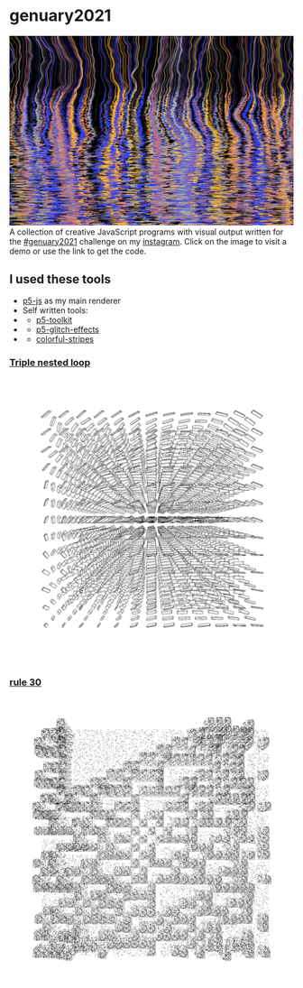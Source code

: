 # genuary2021
![img](images/cover.jpg)
A collection of creative JavaScript programs with visual output written for the [#genuary2021](https://genuary2021.github.io/) challenge on my [instagram](https://www.instagram.com/_matthiasjaeger/). Click on the image to visit a demo or use the link to get the code.

## I used these tools
- [p5-js](https://p5js.org) as my main renderer
- Self written tools:
- - [p5-toolkit](https://github.com/matthias-jaeger-net/p5-toolkit)
- - [p5-glitch-effects](https://github.com/matthias-jaeger-net/p5-glitch-effects)
- - [colorful-stripes](https://github.com/matthias-jaeger-net/colorful-stripes)

### [Triple nested loop](https://github.com/matthias-jaeger-net/genuary2021/tree/main/genuary-1)
[![img](images/gen1.jpg)](genuary-1)

### [rule 30](https://github.com/matthias-jaeger-net/genuary2021/tree/main/genuary-2)
[![img](images/gen2.jpg)](genuary-2)
